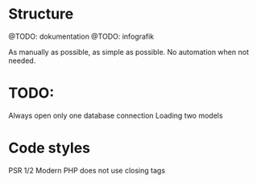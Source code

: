 # Structure

@TODO: dokumentation
@TODO: infografik




As manually as possible, as simple as possible. No automation when not needed.


# TODO:

Always open only one database connection
Loading two models

# Code styles

PSR 1/2
Modern PHP does not use closing tags

